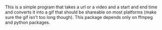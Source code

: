 This is a simple program that takes a url or a video and a start and end time and converts it into a gif that should be shareable on most platforms (make sure the gif isn't too long though). This package depends only on ffmpeg and python packages.
